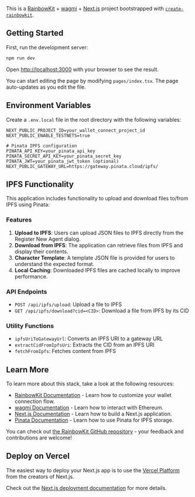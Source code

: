 This is a [RainbowKit](https://rainbowkit.com) + [wagmi](https://wagmi.sh) + [Next.js](https://nextjs.org/) project bootstrapped with [`create-rainbowkit`](/packages/create-rainbowkit).

## Getting Started

First, run the development server:

```bash
npm run dev
```

Open [http://localhost:3000](http://localhost:3000) with your browser to see the result.

You can start editing the page by modifying `pages/index.tsx`. The page auto-updates as you edit the file.

## Environment Variables

Create a `.env.local` file in the root directory with the following variables:

```
NEXT_PUBLIC_PROJECT_ID=your_wallet_connect_project_id
NEXT_PUBLIC_ENABLE_TESTNETS=true

# Pinata IPFS configuration
PINATA_API_KEY=your_pinata_api_key
PINATA_SECRET_API_KEY=your_pinata_secret_key
PINATA_JWT=your_pinata_jwt_token (optional)
NEXT_PUBLIC_GATEWAY_URL=https://gateway.pinata.cloud/ipfs/
```

## IPFS Functionality

This application includes functionality to upload and download files to/from IPFS using Pinata:

### Features

1. **Upload to IPFS**: Users can upload JSON files to IPFS directly from the Register New Agent dialog.
2. **Download from IPFS**: The application can retrieve files from IPFS and display their contents.
3. **Character Template**: A template JSON file is provided for users to understand the expected format.
4. **Local Caching**: Downloaded IPFS files are cached locally to improve performance.

### API Endpoints

- `POST /api/ipfs/upload`: Upload a file to IPFS
- `GET /api/ipfs/download?cid=<CID>`: Download a file from IPFS by its CID

### Utility Functions

- `ipfsUriToGatewayUrl`: Converts an IPFS URI to a gateway URL
- `extractCidFromIpfsUri`: Extracts the CID from an IPFS URI
- `fetchFromIpfs`: Fetches content from IPFS

## Learn More

To learn more about this stack, take a look at the following resources:

- [RainbowKit Documentation](https://rainbowkit.com) - Learn how to customize your wallet connection flow.
- [wagmi Documentation](https://wagmi.sh) - Learn how to interact with Ethereum.
- [Next.js Documentation](https://nextjs.org/docs) - Learn how to build a Next.js application.
- [Pinata Documentation](https://docs.pinata.cloud/) - Learn how to use Pinata for IPFS storage.

You can check out [the RainbowKit GitHub repository](https://github.com/rainbow-me/rainbowkit) - your feedback and contributions are welcome!

## Deploy on Vercel

The easiest way to deploy your Next.js app is to use the [Vercel Platform](https://vercel.com/new?utm_medium=default-template&filter=next.js&utm_source=create-next-app&utm_campaign=create-next-app-readme) from the creators of Next.js.

Check out the [Next.js deployment documentation](https://nextjs.org/docs/deployment) for more details.
